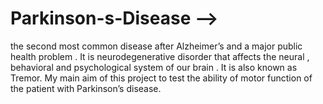# Parkinson-s-Disease -->  
the second most common disease after Alzheimer’s and a major public health problem .
It is neurodegenerative disorder that affects the neural , behavioral and psychological system of our brain . It is also known as Tremor.
My main aim of this project to test the ability of motor function of the patient with Parkinson’s disease.

